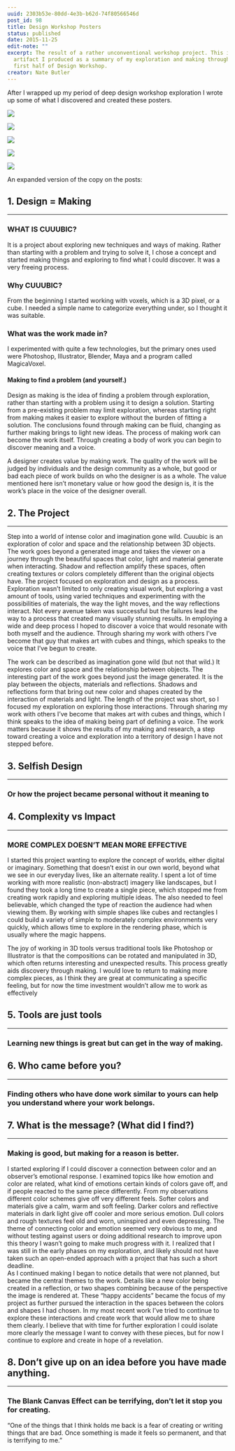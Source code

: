 ```yaml
---
uuid: 2303b53e-80dd-4e3b-b62d-74f80566546d
post_id: 98
title: Design Workshop Posters
status: published
date: 2015-11-25
edit-note: ""
excerpt: The result of a rather unconventional workshop project. This is the
  artifact I produced as a summary of my exploration and making throughout the
  first half of Design Workshop.
creator: Nate Butler
---
```

After I wrapped up my period of deep design workshop exploration I wrote up some of what I discovered and created these posters.

![](https://res.cloudinary.com/yaminateo/image/upload/v1637122428/project/workshop-posters/Poster-Book_fo8fk8.jpg)

![](https://res.cloudinary.com/yaminateo/image/upload/v1637122429/project/workshop-posters/Poster-Book2_ik1fmj.jpg)

![](https://res.cloudinary.com/yaminateo/image/upload/v1637122429/project/workshop-posters/Poster-Book3_xmqplx.jpg)

![](https://res.cloudinary.com/yaminateo/image/upload/v1637122429/project/workshop-posters/Poster-Book4_qxpsj3.jpg)

![](https://res.cloudinary.com/yaminateo/image/upload/v1637122429/project/workshop-posters/Poster-Book5_diu07s.jpg)

An expanded version of the copy on the posts:

## 1. Design = Making

- - -

### WHAT IS CUUUBIC?

It is a project about exploring new techniques and ways of making. Rather than starting with a problem and trying to solve it, I chose a concept and started making things and exploring to find what I could discover. It was a very freeing process.

### Why CUUUBIC?

From the beginning I started working with voxels, which is a 3D pixel, or a cube. I needed a simple name to categorize everything under, so I thought it was suitable.

### What was the work made in?

I experimented with quite a few technologies, but the primary ones used were Photoshop, Illustrator, Blender, Maya and a program called MagicaVoxel.

#### Making to find a problem (and yourself.)

Design as making is the idea of finding a problem through exploration, rather than starting with a problem using it to design a solution. Starting from a pre-existing problem may limit exploration, whereas starting right from making makes it easier to explore without the burden of fitting a solution. The conclusions found through making can be fluid, changing as further making brings to light new ideas. The process of making work can become the work itself. Through creating a body of work you can begin to discover meaning and a voice.  

A designer creates value by making work. The quality of the work will be judged by individuals and the design community as a whole, but good or bad each piece of work builds on who the designer is as a whole. The value mentioned here isn’t monetary value or how good the design is, it is the work’s place in the voice of the designer overall.  

## 2. The Project

- - -

Step into a world of intense color and imagination gone wild. Cuuubic is an exploration of color and space and the relationship between 3D objects. The work goes beyond a generated image and takes the viewer on a journey through the beautiful spaces that color, light and material generate when interacting. Shadow and reflection amplify these spaces, often creating textures or colors completely different than the original objects have. The project focused on exploration and design as a process. Exploration wasn’t limited to only creating visual work, but exploring a vast amount of tools, using varied techniques and experimenting with the possibilities of materials, the way the light moves, and the way reflections interact. Not every avenue taken was successful but the failures lead the way to a process that created many visually stunning results. In employing a wide and deep process I hoped to discover a voice that would resonate with both myself and the audience. Through sharing my work with others I’ve become that guy that makes art with cubes and things, which speaks to the voice that I’ve begun to create.

The work can be described as imagination gone wild (but not that wild.) It explores color and space and the relationship between objects. The interesting part of the work goes beyond just the image generated. It is the play between the objects, materials and reflections. Shadows and reflections form that bring out new color and shapes created by the interaction of materials and light. The length of the project was short, so I focused my exploration on exploring those interactions. Through sharing my work with others I’ve become that makes art with cubes and things, which I think speaks to the idea of making being part of defining a voice. The work matters because it shows the results of my making and research, a step toward creating a voice and exploration into a territory of design I have not stepped before.  

## 3. Selfish Design

- - -

### Or how the project became personal without it meaning to

## 4. Complexity vs Impact

- - -

### MORE COMPLEX DOESN’T MEAN MORE EFFECTIVE

I started this project wanting to explore the concept of worlds, either digital or imaginary. Something that doesn’t exist in our own world, beyond what we see in our everyday lives, like an alternate reality. I spent a lot of time working with more realistic (non-abstract) imagery like landscapes, but I found they took a long time to create a single piece, which stopped me from creating work rapidly and exploring multiple ideas. The also needed to feel believable, which changed the type of reaction the audience had when viewing them. By working with simple shapes like cubes and rectangles I could build a variety of simple to moderately complex environments very quickly, which allows time to explore in the rendering phase, which is usually where the magic happens.

The joy of working in 3D tools versus traditional tools like Photoshop or Illustrator is that the compositions can be rotated and manipulated in 3D, which often returns interesting and unexpected results. This process greatly aids discovery through making. I would love to return to making more complex pieces, as I think they are great at communicating a specific feeling, but for now the time investment wouldn’t allow me to work as effectively  

## 5. Tools are just tools

- - -

### Learning new things is great but can get in the way of making.

## 6. Who came before you?

- - -

### Finding others who have done work similar to yours can help you understand where your work belongs.

## 7. What is the message? (What did I find?)

- - -

### Making is good, but making for a reason is better.

I started exploring if I could discover a connection between color and an observer’s emotional response. I examined topics like how emotion and color are related, what kind of emotions certain kinds of colors gave off, and if people reacted to the same piece differently. From my observations different color schemes give off very different feels. Softer colors and materials give a calm, warm and soft feeling. Darker colors and reflective materials in dark light give off cooler and more serious emotion. Dull colors and rough textures feel old and worn, uninspired and even depressing. The theme of connecting color and emotion seemed very obvious to me, and without testing against users or doing additional research to improve upon this theory I wasn’t going to make much progress with it. I realized that I was still in the early phases on my exploration, and likely should not have taken such an open-ended approach with a project that has such a short deadline.\
As I continued making I began to notice details that were not planned, but became the central themes to the work. Details like a new color being created in a reflection, or two shapes combining because of the perspective the image is rendered at. These “happy accidents” became the focus of my project as further pursued the interaction in the spaces between the colors and shapes I had chosen. In my most recent work I’ve tried to continue to explore these interactions and create work that would allow me to share them clearly. I believe that with time for further exploration I could isolate more clearly the message I want to convey with these pieces, but for now I continue to explore and create in hope of a revelation.  

## 8. Don’t give up on an idea before you have made anything.

- - -

### The Blank Canvas Effect can be terrifying, don’t let it stop you for creating.

“One of the things that I think holds me back is a fear of creating or writing things that are bad. Once something is made it feels so permanent, and that is terrifying to me.”